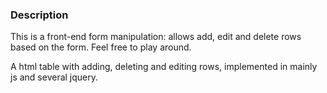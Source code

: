 ### Description

This is a front-end form manipulation: allows add, edit and delete rows based on the form. Feel free to play around.

A html table with adding, deleting and editing rows, implemented in mainly js and several jquery.
